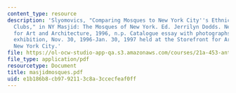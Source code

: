 ```yaml
---
content_type: resource
description: 'Slyomovics, "Comparing Mosques to New York City''s Ethnic and Social
  Clubs," in NY Masjid: The Mosques of New York. Ed. Jerrilyn Dodds. New York: Storefront
  for Art and Architecture, 1996, n.p. Catalogue essay with photographs for a museum
  exhibition, Nov. 30, 1996-Jan. 30, 1997 held at the Storefront for Art and Architecture,
  New York City.'
file: https://ol-ocw-studio-app-qa.s3.amazonaws.com/courses/21a-453-anthropology-of-the-middle-east-spring-2004/e1b186b8cb9792113c8a3ccecfeaf0ff_masjidmosques.pdf
file_type: application/pdf
resourcetype: Document
title: masjidmosques.pdf
uid: e1b186b8-cb97-9211-3c8a-3ccecfeaf0ff
---
```

